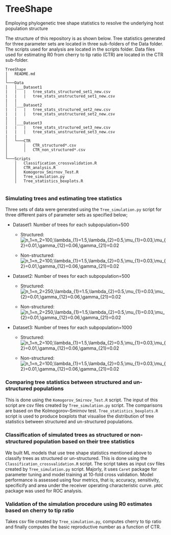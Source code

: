 # TreeShape
Employing phylogenetic tree shape statistics to resolve the underlying host population structure

The structure of this repository is as shown below. Tree statistics generated for three parameter sets are located in three sub-folders of the Data folder. The scripts used for analysis are located in the scripts folder. Data files used for estimating R0 from cherry to tip ratio (CTR) are located in the CTR sub-folder.

```
TreeShape
│   README.md  
│
└───Data
│   │___Dataset1
|   |   |   tree_stats_structured_set1_new.csv
|   |   |   tree_stats_unstructured_set1_new.csv
|   |
│   │___Dataset2
|   |   |   tree_stats_structured_set2_new.csv
|   |   |   tree_stats_unstructured_set2_new.csv
|   |
│   │___Dataset3
|   |   |   tree_stats_structured_set3_new.csv
|   |   |   tree_stats_unstructured_set3_new.csv
|   |
│   └───CTR
│       │   CTR_structured*.csv
│       │   CTR_non_structured*.csv
│   
└───Scripts
    │   Classification_crossvalidation.R
    │   CTR_analysis.R
    │   Komogorov_Smirnov_Test.R
    │   Tree_simulation.py
    │   Tree_statistics_boxplots.R    
    
```


### Simulating trees and estimating tree statistics
Three sets of data were generated using the `Tree_simulation.py` script for three different pairs of parameter sets as specified below;

* Dataset1: Number of trees for each subpopulation=500
    * Structured: <img src="https://latex.codecogs.com/svg.latex?n_1=n_2=100,\lambda_{1}=1.5,\lambda_{2}=0.5,\mu_{1}=0.03,\mu_{2}=0.01,\gamma_{12}=0.06,\gamma_{21}=0.02" title="n_1=n_2=100,\lambda_{1}=1.5,\lambda_{2}=0.5,\mu_{1}=0.03,\mu_{2}=0.01,\gamma_{12}=0.06,\gamma_{21}=0.02" />

    * Non-structured: <img src="https://latex.codecogs.com/svg.latex?n_1=n_2=100,\lambda_{1}=1.5,\lambda_{2}=0.5,\mu_{1}=0.03,\mu_{2}=0.01,\gamma_{12}=0.06,\gamma_{21}=0.02" title="n_1=n_2=100,\lambda_{1}=1.5,\lambda_{2}=0.5,\mu_{1}=0.03,\mu_{2}=0.01,\gamma_{12}=0.06,\gamma_{21}=0.02" />

* Dataset2: Number of trees for each subpopulation=500
    * Structured: <img src="https://latex.codecogs.com/svg.latex?n_1=n_2=250,\lambda_{1}=1.5,\lambda_{2}=0.5,\mu_{1}=0.03,\mu_{2}=0.01,\gamma_{12}=0.06,\gamma_{21}=0.02" title="n_1=n_2=250,\lambda_{1}=1.5,\lambda_{2}=0.5,\mu_{1}=0.03,\mu_{2}=0.01,\gamma_{12}=0.06,\gamma_{21}=0.02" />

    * Non-structured: <img src="https://latex.codecogs.com/svg.latex?n_1=n_2=250,\lambda_{1}=1.5,\lambda_{2}=0.5,\mu_{1}=0.03,\mu_{2}=0.01,\gamma_{12}=0.06,\gamma_{21}=0.02" title="n_1=n_2=250,\lambda_{1}=1.5,\lambda_{2}=0.5,\mu_{1}=0.03,\mu_{2}=0.01,\gamma_{12}=0.06,\gamma_{21}=0.02" />
    
* Dataset3: Number of trees for each subpopulation=1000
    * Structured: <img src="https://latex.codecogs.com/svg.latex?n_1=n_2=100,\lambda_{1}=1.5,\lambda_{2}=0.5,\mu_{1}=0.03,\mu_{2}=0.01,\gamma_{12}=0.06,\gamma_{21}=0.02" title="n_1=n_2=100,\lambda_{1}=1.5,\lambda_{2}=0.5,\mu_{1}=0.03,\mu_{2}=0.01,\gamma_{12}=0.06,\gamma_{21}=0.02" />

    * Non-structured: <img src="https://latex.codecogs.com/svg.latex?n_1=n_2=100,\lambda_{1}=1.5,\lambda_{2}=0.5,\mu_{1}=0.03,\mu_{2}=0.01,\gamma_{12}=0.06,\gamma_{21}=0.02" title="n_1=n_2=100,\lambda_{1}=1.5,\lambda_{2}=0.5,\mu_{1}=0.03,\mu_{2}=0.01,\gamma_{12}=0.06,\gamma_{21}=0.02" />

### Comparing tree statistics between structured and un-structured populations
This is done using the `Komogorov_Smirnov_Test.R` script. The input of this script are csv files created by `Tree_simulation.py` script. The comparisons are  based on the Kolmogorov–Smirnov test. `Tree_statistics_boxplots.R` script is used to produce boxplots that visualise the distribution of tree statistics between structured and un-structured populations.

### Classiﬁcation of simulated trees as structured or non-structured population based on their tree statistics
We built ML models that use tree shape statistics mentioned above to classify trees as structured or un-structured. This is done using the `Classification_crossvalidation.R` script. The script takes as input csv files created by `Tree_simulation.py` script. Majorly, it uses `Caret` package for parameter tuning and model training at 10-fold cross validation. Model performance is assessed using four metrics, that is; accuracy, sensitivity, specificify and area under the receiver operating characteristic curve. `pROC` package was used for ROC analysis.


### Validation of the simulation procedure using R0 estimates based on cherry to tip ratio
Takes csv file created by `Tree_simulation.py`, computes cherry to tip ratio and finally computes the basic reproductive number as a function of CTR.


